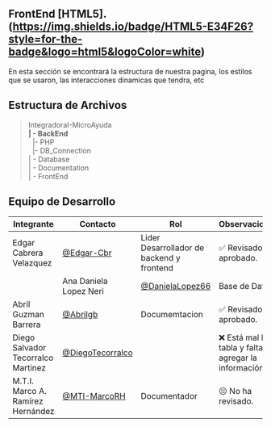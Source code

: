  ## FrontEnd [HTML5].(https://img.shields.io/badge/HTML5-E34F26?style=for-the-badge&logo=html5&logoColor=white)


En esta sección se encontrará la estructura de nuestra pagina, los estilos que se usaron, las interacciones dinamicas que tendra, etc
## Estructura de Archivos

>IntegradoraI-MicroAyuda<br>
>**| - BackEnd** <br>
>&nbsp;&nbsp;|- PHP<br>
>&nbsp;&nbsp;|- DB_Connection<br>
>| - Database<br>
>| - Documentation<br>
>| - FrontEnd


## Equipo de Desarrollo

|Integrante|Contacto|Rol|Observaciones|
|------------|--------|---|---|
|Edgar Cabrera Velazquez |[@Edgar-Cbr](https://github.com/Edgar-Cbr)|Lider Desarrollador de backend y frontend|✅ Revisado y aprobado.|
||Ana Daniela Lopez Neri|[@DanielaLopez66](https://github.com/DanielaLopez66)|Base de Datos|Faltan añadir carpetas y información.|
|Abril Guzman Barrera|[@Abrilgb](https://github.com/Abrilgb)|Documemtacion|✅ Revisado y aprobado.|
|Diego Salvador Tecorralco Martinez |[@DiegoTecorralco](https://github.com/DiegoTecorralco)||❌ Está mal la tabla y faltan agregar la información.|
|M.T.I. Marco A. Ramírez Hernández|[@MTI-MarcoRH](https://github.com/MTI-MarcoRH)|Documentador|😐 No ha revisado.|
